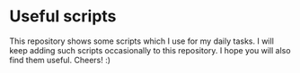 # Useful scripts

This repository shows some scripts which I use for my daily tasks. I will keep adding such scripts occasionally to this repository. I hope you will also find them useful. Cheers! :)

